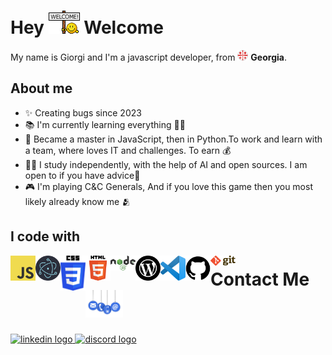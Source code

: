 <h1> Hey <img src="./assets/welcome.gif" width="50" /> Welcome</h1>

<p> My name is Giorgi and I'm a javascript developer, from <img src="/assets/flagofgeorgia.png" width="17" /> <b>Georgia</b>. </p>

## About me

- ✨ Creating bugs since 2023
- 📚 I'm currently learning everything 🤷‍♂️ 
- 🎯 Became a master in JavaScript, then in Python.To work and learn with a team, where loves IT and challenges. To earn 💰
- 👨‍💻 I study independently, with the help of AI and open sources. I am open to if you have advice🙏
- 🎮 I'm playing C&C Generals, And if you love this game then you most likely already know me  🫂

## I code with

<a href="https://www.javascript.com/" target="_blank">
  <img align="left" title="Javascript" alt="Javascript" width="40px" src="./assets/JavaScript-logo.png" />
</a>

<a href="https://www.electronjs.org/" target="_blank">
 <img align="left" title="Electron" alt="Electron" width="40px" src="./assets/Electron.png" />
</a>

<a href="https://www.w3.org/TR/CSS/#css" target="_blank">
 <img align="left" title="CSS" alt="CSS" width="40px" src="./assets/CSS3_logo.png" />
</a>

<a href="https://html.spec.whatwg.org/" target="_blank">
  <img align="left" title="HTML" alt="HTML" width="40px" src="./assets/HTML5_logo.png" />
</a>

<a href="https://nodejs.org/en" target="_blank">
  <img align="left" title="NodeJS" alt="NodeJS" width="40px" src="./assets/Node.js_logo.png" />
</a>

<a href="https://wordpress.com/" target="_blank">
  <img align="left" title="WordPress" alt="WordPress" width="40px" src="./assets/wordpress-logo.svg" />
</a>

<a href="https://code.visualstudio.com/" target="_blank">
  <img align="left" title="VisualStudio" alt="VisualStudio" width="40px" src="./assets/Visual_Studio_Code.png" />
</a>

<a href="https://github.com/" target="_blank">
  <img align="left" title="GitHub" alt="GitHub" width="40px" src="./assets/GitHub_Logo.png" />
</a>

<a href="https://git-scm.com/" target="_blank">
  <img align="left" title="Git" alt="Git" width="40px" src="./assets/Git-logo.png" />
</a>

# Contact Me <img src="./assets/contact me.jpg" width="60px"/>


<a href="https://www.linkedin.com/in/giorgi-aptsiauri-785250210/" target="_blank"/>
    <img src="https://user-images.githubusercontent.com/58090261/131448229-db296677-d07d-41ee-aa0f-4576a227f953.png" width="65" height="40" title="Linkedin" alt="linkedin logo"  />
  </a>

  <a href="https://discordapp.com/users/itl0ver/" target="_blank"/>
  <img src="https://camo.githubusercontent.com/5b475732a4ed305b1041d81185353428fb9860f5e5a5fe3249ee547e3b5aa69b/68747470733a2f2f63646e2e7261776769742e636f6d2f4e4e54696e2f646973636f72642d6c6f676f2f66343333333334342f7372632f6173736574732f616e696d61746564646973636f72642e737667" width="52" height="40" title="Discord" alt="discord logo"  />
</a>
